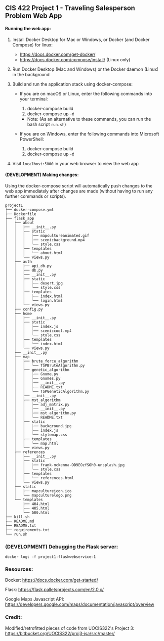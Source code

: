 ## CIS 422 Project 1 - Traveling Salesperson Problem Web App

#### Running the web app:

1. Install Docker Desktop for Mac or Windows, or Docker (and Docker Compose) for linux:
    - https://docs.docker.com/get-docker/
    - https://docs.docker.com/compose/install/ (Linux only)
2. Run Docker Desktop (Mac and Windows) or the Docker daemon (Linux) in the background
3. Build and run the application stack using docker-compose:

    - If you are on macOS or Linux, enter the following commands into your terminal:

        1. docker-compose build
        2. docker-compose up -d 

        - Note: (As an alternative to these commands, you can run the bash script `run.sh`)

    - If you are on Windows, enter the following commands into Microsoft PowerShell: 
    
        1. docker-compose build
        2. docker-compose up -d 

4. Visit `localhost:5000` in your web browser to view the web app

#### (DEVELOPMENT) Making changes:

Using the docker-compose script will automatically push changes to the web app immediately after changes are made (without having to run any further commands or scripts).

    project1
    ├── docker-compose.yml
    ├── Dockerfile
    ├── flask_app
    │   ├── about
    │   │   ├── __init__.py
    │   │   ├── static
    │   │   │   ├── mapcultureanimated.gif
    │   │   │   ├── scenicbackground.mp4
    │   │   │   └── style.css
    │   │   ├── templates
    │   │   │   └── about.html
    │   │   └── views.py
    │   ├── auth
    │   │   ├── api_db.py
    │   │   ├── db.py
    │   │   ├── __init__.py
    │   │   ├── static
    │   │   │   ├── desert.jpg
    │   │   │   └── style.css
    │   │   ├── templates
    │   │   │   ├── index.html
    │   │   │   └── login.html
    │   │   └── views.py
    │   ├── config.py
    │   ├── home
    │   │   ├── __init__.py
    │   │   ├── static
    │   │   │   ├── index.js
    │   │   │   ├── sceniccool.mp4
    │   │   │   └── style.css
    │   │   ├── templates
    │   │   │   └── index.html
    │   │   └── views.py
    │   ├── __init__.py
    │   ├── map
    │   │   ├── brute_force_algorithm
    │   │   │   └── TSPBruteAlgorithm.py
    │   │   ├── genetic_algorithm
    │   │   │   ├── Gnome.py
    │   │   │   ├── Gnomes.py
    │   │   │   ├── __init__.py
    │   │   │   ├── README.txt
    │   │   │   └── TSPGeneticAlgorithm.py
    │   │   ├── __init__.py
    │   │   ├── mst_algorithm
    │   │   │   ├── adj_matrix.py
    │   │   │   ├── __init__.py
    │   │   │   ├── mst_algorithm.py
    │   │   │   └── README.txt
    │   │   ├── static
    │   │   │   ├── background.jpg
    │   │   │   ├── index.js
    │   │   │   └── stylemap.css
    │   │   ├── templates
    │   │   │   └── map.html
    │   │   └── views.py
    │   ├── references
    │   │   ├── __init__.py
    │   │   ├── static
    │   │   │   ├── frank-mckenna-OD9EOzfSOh0-unsplash.jpg
    │   │   │   └── style.css
    │   │   ├── templates
    │   │   │   └── references.html
    │   │   └── views.py
    │   ├── static
    │   │   ├── mapcultureicon.ico
    │   │   └── mapculturelogo.png
    │   └── templates
    │       ├── 404.html
    │       ├── 405.html
    │       └── 500.html
    ├── kill.sh
    ├── README.md
    ├── README.txt
    ├── requirements.txt
    └── run.sh

### (DEVELOPMENT) Debugging the Flask server:

    docker logs -f project1-flaskwebservice-1    

### Resources:

Docker: https://docs.docker.com/get-started/

Flask: https://flask.palletsprojects.com/en/2.0.x/

Google Maps Javascript API: https://developers.google.com/maps/documentation/javascript/overview

### Credit:

Modified/retrofitted pieces of code from UOCIS322's Project 3: https://bitbucket.org/UOCIS322/proj3-jsa/src/master/
